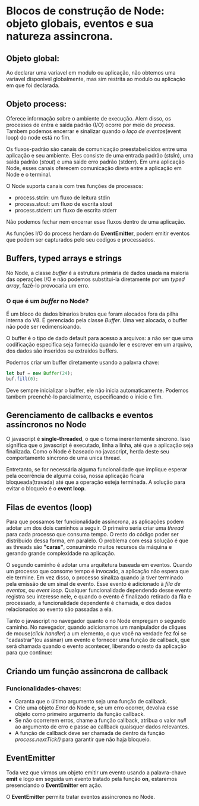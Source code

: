 # Blocos de construção de Node: objeto globais, eventos e sua natureza assincrona.

## Objeto global:

Ao declarar uma variavel em modulo ou aplicação, não obtemos uma variavel disponivel globalmente, mas sim restrita ao modulo ou aplicação em que foi declarada. 

## Objeto process:

Oferece informação sobre o ambiente de execução. Alem disso, os processos de entra e saida padrão (I/O) ocorre por meio de *process*. Tambem podemos encerrar e sinalizar quando o *laço de eventos*(event loop) do node está no fim.

Os fluxos-padrão são canais de comunicação preestabelicidos entre uma aplicação e seu ambiente. Eles consiste de uma entrada padrão (*stdin*), uma saida padrão (*stout*) e uma saide erro padrão (stderr). Em uma aplicação Node, esses canais oferecem comunicação direta entre a aplicação em Node e o terminal.

O Node suporta canais com tres funções de processos:
- process.stdin: um fluxo de leitura stdin
- process.stout: um fluxo de escrita stout
- process.stderr: um fluxo de escrita stderr

Não podemos fechar nem encerrar esse fluxos dentro de uma aplicação.

As funções I/O do process herdam do **EventEmitter**, podem emitir eventos que podem ser capturados pelo seu codigos e processados.

## Buffers, typed arrays e strings

No Node, a classe *buffer* é a estrutura primária de dados usada na maioria das operações I/O e não podemos substitui-la diretamente por um *typed array*, fazê-lo provocaria um erro.

### O que é um *buffer* no Node?

É um bloco de dados binarios brutos que foram alocados fora da pilha interna do V8. É gerenciado pela classe *Buffer*. Uma vez alocada, o buffer não pode ser redimensioando.

O buffer é o tipo de dado default para acesso a arquivos: a não ser que uma codificação especifica seja fornecida quando ler e escrever em um arquivo, dos dados são inseridos ou extraidos buffers.

Podemos criar um buffer diretamente usando a palavra chave:
~~~ Javascript
let buf = new Buffer(24);
buf.fill(0);
~~~

Deve sempre inicializar o buffer, ele não inicia automaticamente. Podemos tambem preenchê-lo parcialmente, especificando o inicio e fim.

## Gerenciamento de callbacks e eventos assíncronos no Node

O javascript é **single-threaded**, o que o torna inerentemente síncrono. Isso significa que o javascript é executado, linha a linha, até que a aplicação seja finalizada. Como o Node é baseado no javascript, herda deste seu comportamento síncrono de uma unica thread.

Entretanto, se for necessária alguma funcionalidade que implique esperar pela ocorrência de alguma coisa, nossa aplicação ficara bloqueada(travada) até que a operação esteja terminada. A solução para evitar o bloqueio é o **event loop**.

## Filas de eventos (loop)

Para que possamos ter funcionalidade assíncrona, as aplicações podem adotar um dos dois caminhos a seguir. O primeiro seria criar uma *thread* para cada processo que consuma tempo. O resto do código poder ser distribuido dessa forma, em paralelo. O problema com essa solução é que as threads são **"caras"**, consumindo muitos recursos da máquina e gerando grande complexidade na aplicação.

O segundo caminho é adotar uma arquitetura baseada em eventos. Quando um processo que consome tempo é invocado, a aplicação não espera que ele termine. Em vez disso, o processo sinaliza quando ja tiver terminado pela emissão de um sinal de evento. Esse evento é adicionado à *fila de eventos*, ou *event loop*. Qualquer funcionalidade dependendo desse evento registra seu interesse nele, e quando o evento é finalizado retirado da fila e processado, a funcionalidade dependente é chamada, e dos dados relacionados ao evento são passadas a ela.

Tanto o javascript no navegador  quanto o no Node empregam o segundo caminho. No navegador, quando adicionamos um manipulador de cliques de mouse(*click handler*) a um elemento, o que você na verdade fez foi se "cadastrar"(ou assinar) um evento e fornecer uma função de callback, que será chamada quando o evento acontecer, liberando o resto da aplicação para que continue:

## Criando um função assincrona de callback

### Funcionalidades-chaves:

- Garanta que o último argumento seja uma função de callback.
- Crie uma objeto *Error* do Node e, se um erro ocorrer, devolva esse objeto como primeiro argumento da função callback.
- Se não ocorrerem erros, chame a função callback, atribua o valor *null* ao argumento de erro e passe ao callback quaisquer dados relevantes.
- A função de callback deve ser chamada de dentro da função *process.nextTick()* para garantir que não haja bloqueio.

## EventEmitter

Toda vez que virmos um objeto emitir um evento usando a palavra-chave **emit** e logo em seguida um evento tratado pela função **on**, estaremos presenciando o **EventEmitter** em ação.

O **EventEmitter** permite tratar eventos assíncronos no Node.
